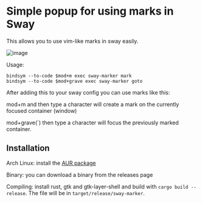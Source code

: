 # Simple popup for using marks in Sway

This allows you to use vim-like marks in sway easily.

![image](https://i.imgur.com/gQW40rq.png)

Usage:
```
bindsym --to-code $mod+m exec sway-marker mark
bindsym --to-code $mod+grave exec sway-marker goto
```
After adding this to your sway config you can use marks like this:

mod+m and then type a character will create a mark on the currently focused container (window)

mod+grave(`) then type a character will focus the previously marked container.

## Installation
Arch Linux: install the [AUR package](https://aur.archlinux.org/packages/sway-marker-git/)

Binary: you can download a binary from the releases page

Compiling: install rust, gtk and gtk-layer-shell and build with `cargo build --release`. The file will be in `target/release/sway-marker`.
